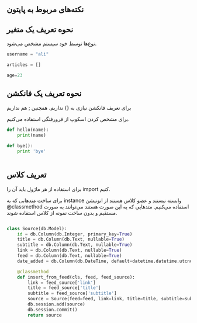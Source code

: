 نکته‌های مربوط به پایتون 
---


نحوه تعریف یک متغیر
---
نوع‌ها توسط خود سیستم مشخص می‌شود.

```python
username = "ali"

articles = []

age=23

```


نحوه تعریف یک فانکشن
---
برای تعریف فانکشن نیازی به {}  نداریم. 
همچنین ;  هم نداریم

برای مشخص کردن اسکوپ از فرورفتگی استفاده می‌کنیم.


```python
def hello(name):
    print(name)
    
def bye():
    print 'bye'
    

```


تعریف کلاس
---

برای استفاده از هر ماژول باید آن را import  کنیم.

برای ساخت متد‌هایی که به instance  وابسته نیستند
و عضو کلاس‌  هستند از انوتیشن @classmethod  استفاده می‌کنیم.
متدهایی که یه این صورت هستند می‌توانند به صورت مستقیم و بدون ساخت نمونه از کلاس استفاده شوند.

```python

class Source(db.Model):
    id = db.Column(db.Integer, primary_key=True)
    title = db.Column(db.Text, nullable=True)
    subtitle = db.Column(db.Text, nullable=True)
    link = db.Column(db.Text, nullable=True)
    feed = db.Column(db.Text, nullable=True)
    date_added = db.Column(db.DateTime, default=datetime.datetime.utcnow())

    @classmethod
    def insert_from_feed(cls, feed, feed_source):
        link = feed_source['link']
        title = feed_source['title']
        subtitle = feed_source['subtitle']
        source = Source(feed=feed, link=link, title=title, subtitle=subtitle)
        db.session.add(source)
        db.session.commit()
        return source

```
